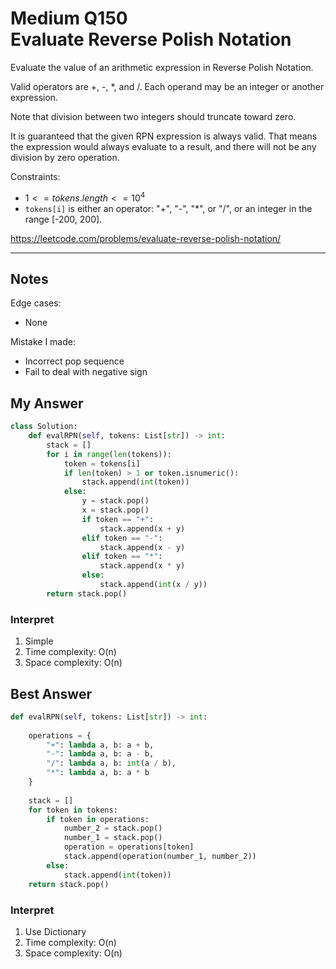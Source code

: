 # Medium Q150 <br> Evaluate Reverse Polish Notation

Evaluate the value of an arithmetic expression in Reverse Polish Notation.

Valid operators are +, -, *, and /. Each operand may be an integer or another expression.

Note that division between two integers should truncate toward zero.

It is guaranteed that the given RPN expression is always valid. That means the expression would always evaluate to a result, and there will not be any division by zero operation.

Constraints:
* $1 <= tokens.length <= 10^4$
* `tokens[i]` is either an operator: "+", "-", "*", or "/", or an integer in the range [-200, 200].

https://leetcode.com/problems/evaluate-reverse-polish-notation/

------------------------------
## Notes
Edge cases:
* None

Mistake I made:
* Incorrect pop sequence
* Fail to deal with negative sign

## My Answer
```Python
class Solution:
    def evalRPN(self, tokens: List[str]) -> int:
        stack = []
        for i in range(len(tokens)):
            token = tokens[i]
            if len(token) > 1 or token.isnumeric():
                stack.append(int(token))
            else:
                y = stack.pop()
                x = stack.pop()
                if token == "+": 
                    stack.append(x + y)
                elif token == "-":
                    stack.append(x - y)
                elif token == "*":
                    stack.append(x * y)
                else:
                    stack.append(int(x / y))
        return stack.pop()
```

### Interpret
1. Simple
2. Time complexity: O(n)
3. Space complexity: O(n)

## Best Answer
```Python
def evalRPN(self, tokens: List[str]) -> int:
        
    operations = {
        "+": lambda a, b: a + b,
        "-": lambda a, b: a - b,
        "/": lambda a, b: int(a / b),
        "*": lambda a, b: a * b
    }
    
    stack = []
    for token in tokens:
        if token in operations:
            number_2 = stack.pop()
            number_1 = stack.pop()
            operation = operations[token]
            stack.append(operation(number_1, number_2))
        else:
            stack.append(int(token))
    return stack.pop()
```
### Interpret
1. Use Dictionary
2. Time complexity: O(n)
3. Space complexity: O(n)





